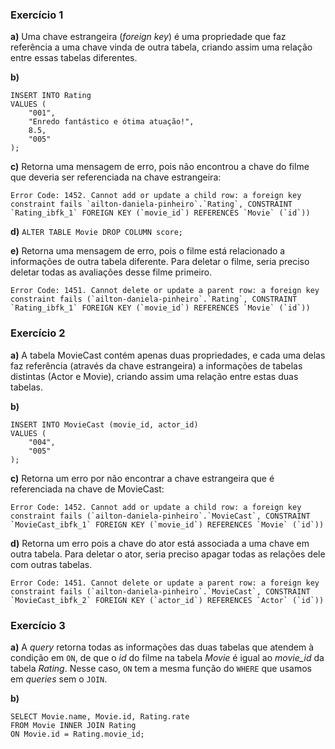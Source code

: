 ### Exercício 1
**a)** Uma chave estrangeira (*foreign key*) é uma propriedade que faz referência a uma chave vinda de outra tabela, criando assim uma relação entre essas tabelas diferentes.

**b)**
```
INSERT INTO Rating
VALUES (
	"001",
    "Enredo fantástico e ótima atuação!",
    8.5,
    "005"
);
```

**c)** Retorna uma mensagem de erro, pois não encontrou a chave do filme que deveria ser referenciada na chave estrangeira:
```
Error Code: 1452. Cannot add or update a child row: a foreign key constraint fails `ailton-daniela-pinheiro`.`Rating`, CONSTRAINT `Rating_ibfk_1` FOREIGN KEY (`movie_id`) REFERENCES `Movie` (`id`))
```

**d)** `ALTER TABLE Movie DROP COLUMN score;`

**e)** Retorna uma mensagem de erro, pois o filme está relacionado a informações de outra tabela diferente. Para deletar o filme, seria preciso deletar todas as avaliações desse filme primeiro.
```
Error Code: 1451. Cannot delete or update a parent row: a foreign key constraint fails (`ailton-daniela-pinheiro`.`Rating`, CONSTRAINT `Rating_ibfk_1` FOREIGN KEY (`movie_id`) REFERENCES `Movie` (`id`))
```

### Exercício 2
**a)** A tabela MovieCast contém apenas duas propriedades, e cada uma delas faz referência (através da chave estrangeira) a informações de tabelas distintas (Actor e Movie), criando assim uma relação entre estas duas tabelas.

**b)**
```
INSERT INTO MovieCast (movie_id, actor_id)
VALUES (
	"004",
	"005"
);
```

**c)** Retorna um erro por não encontrar a chave estrangeira que é referenciada na chave de MovieCast:
```
Error Code: 1452. Cannot add or update a child row: a foreign key constraint fails (`ailton-daniela-pinheiro`.`MovieCast`, CONSTRAINT `MovieCast_ibfk_1` FOREIGN KEY (`movie_id`) REFERENCES `Movie` (`id`))
```

**d)** Retorna um erro pois a chave do ator está associada a uma chave em outra tabela. Para deletar o ator, seria preciso apagar todas as relações dele com outras tabelas.
```
Error Code: 1451. Cannot delete or update a parent row: a foreign key constraint fails (`ailton-daniela-pinheiro`.`MovieCast`, CONSTRAINT `MovieCast_ibfk_2` FOREIGN KEY (`actor_id`) REFERENCES `Actor` (`id`))
```

### Exercício 3
**a)** A *query* retorna todas as informações das duas tabelas que atendem à condição em `ON`, de que o *id* do filme na tabela *Movie* é igual ao *movie_id* da tabela *Rating*. Nesse caso, `ON` tem a mesma função do `WHERE` que usamos em *queries* sem o `JOIN`.

**b)** 
```
SELECT Movie.name, Movie.id, Rating.rate
FROM Movie INNER JOIN Rating
ON Movie.id = Rating.movie_id;
```